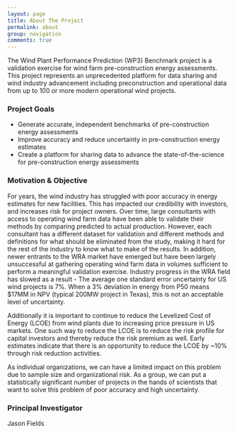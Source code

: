 ```yaml
---
layout: page
title: About The Project
permalink: about
group: navigation
comments: true
---
```


The Wind Plant Performance Prediction (WP3) Benchmark project is a validation exercise for wind farm pre-construction energy assessments. This project represents an unprecedented platform for data sharing and wind industry advancement including preconstruction and operational data from up to 100 or more modern operational wind projects.

### Project Goals

* Generate accurate, independent benchmarks of pre-construction energy assessments
* Improve accuracy and reduce uncertainty in pre-construction energy estimates
* Create a platform for sharing data to advance the state-of-the-science for pre-construction energy assessments

### Motivation & Objective

For years, the wind industry has struggled with poor accuracy in energy estimates for new facilities. This has impacted our credibility with investors, and increases risk for project owners. Over time, large consultants with access to operating wind farm data have been able to validate their methods by comparing predicted to actual production. However, each consultant has a different dataset for validation and different methods and definitions for what should be eliminated from the study, making it hard for the rest of the industry to know what to make of the results. In addition, newer entrants to the WRA market have emerged but have been largely unsuccessful at gathering operating wind farm data in volumes sufficient to perform a meaningful validation exercise. Industry progress in the WRA field has slowed as a result - The average one standard error uncertainty for US wind projects is 7%. When a 3% deviation in energy from P50 means $17MM in NPV (typical 200MW project in Texas), this is not an acceptable level of uncertainty.

Additionally it is important to continue to reduce the Levelized Cost of Energy (LCOE) from wind plants due to increasing price pressure in US markets. One such way to reduce the LCOE is to reduce the risk profile for capital investors and thereby reduce the risk premium as well. Early estimates indicate that there is an opportunity to reduce the LCOE by ~10% through risk reduction activities.

As individual organizations, we can have a limited impact on this problem due to sample size and organizational risk. As a group, we can put a statistically significant number of projects in the hands of scientists that want to solve this problem of poor accuracy and high uncertainty.

### Principal Investigator

Jason Fields
